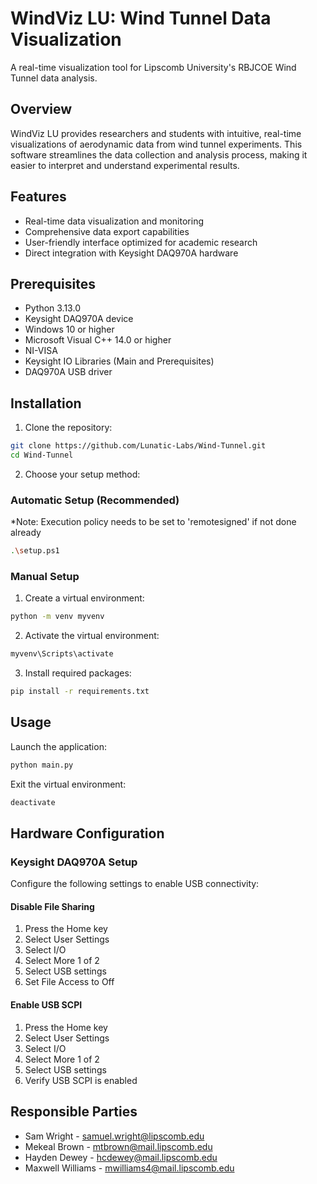 # WindViz LU: Wind Tunnel Data Visualization

A real-time visualization tool for Lipscomb University's RBJCOE Wind Tunnel data analysis.

## Overview

WindViz LU provides researchers and students with intuitive, real-time visualizations of aerodynamic data from wind tunnel experiments. This software streamlines the data collection and analysis process, making it easier to interpret and understand experimental results.

## Features

- Real-time data visualization and monitoring
- Comprehensive data export capabilities
- User-friendly interface optimized for academic research
- Direct integration with Keysight DAQ970A hardware

## Prerequisites

- Python 3.13.0
- Keysight DAQ970A device
- Windows 10 or higher
- Microsoft Visual C++ 14.0 or higher
- NI-VISA
- Keysight IO Libraries (Main and Prerequisites)
- DAQ970A USB driver

## Installation

1. Clone the repository:
```bash
git clone https://github.com/Lunatic-Labs/Wind-Tunnel.git
cd Wind-Tunnel
```

2. Choose your setup method:

### Automatic Setup (Recommended)
*Note: Execution policy needs to be set to 'remotesigned' if not done already

```bash
.\setup.ps1
```

### Manual Setup

1. Create a virtual environment:
```bash
python -m venv myvenv
```

2. Activate the virtual environment:

```bash
myvenv\Scripts\activate
```

3. Install required packages:
```bash
pip install -r requirements.txt
```

## Usage

Launch the application:
```bash
python main.py
```
Exit the virtual environment:
```bash
deactivate
```

## Hardware Configuration

### Keysight DAQ970A Setup

Configure the following settings to enable USB connectivity:

#### Disable File Sharing
1. Press the Home key
2. Select User Settings
3. Select I/O
4. Select More 1 of 2
5. Select USB settings
6. Set File Access to Off

#### Enable USB SCPI
1. Press the Home key
2. Select User Settings
3. Select I/O
4. Select More 1 of 2
5. Select USB settings
6. Verify USB SCPI is enabled

## Responsible Parties

- Sam Wright - [samuel.wright@lipscomb.edu](mailto:samuel.wright@lipscomb.edu)
- Mekeal Brown - [mtbrown@mail.lipscomb.edu](mailto:mtbrown@mail.lipscomb.edu)
- Hayden Dewey - [hcdewey@mail.lipscomb.edu](mailto:hcdewey@mail.lipscomb.edu)
- Maxwell Williams - [mwilliams4@mail.lipscomb.edu](mailto:mwilliams4@mail.lipscomb.edu)
